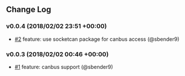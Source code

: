 ## Change Log

### v0.0.4 (2018/02/02 23:51 +00:00)
- [#2](https://github.com/sbender9/canboatjs/pull/2) feature: use socketcan package for canbus access (@sbender9)

### v0.0.3 (2018/02/02 00:46 +00:00)
- [#1](https://github.com/sbender9/canboatjs/pull/1) feature: canbus support (@sbender9)